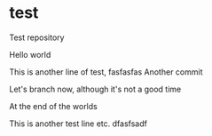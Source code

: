 # test
Test repository

Hello world


This is another line of test, fasfasfas
Another commit

Let's branch now, although it's not a good time







At the end of the worlds

This is another test line etc.
dfasfsadf

